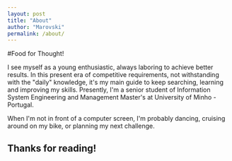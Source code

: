 ```yaml
---
layout: post
title: "About"
author: "Marovski"
permalink: /about/
---
```


#Food for Thought!

I see myself as a young enthusiastic, always laboring to achieve better results. In this present era of competitive requirements, not withstanding with the "daily" knowledge, it's my main guide to keep searching, learning and improving my skills. Presently, I'm a senior student of Information System Engineering and Management Master's at University of Minho - Portugal.

When I'm not in front of a computer screen, I'm probably dancing, cruising around on my bike, or planning my next challenge.

## Thanks for reading!
